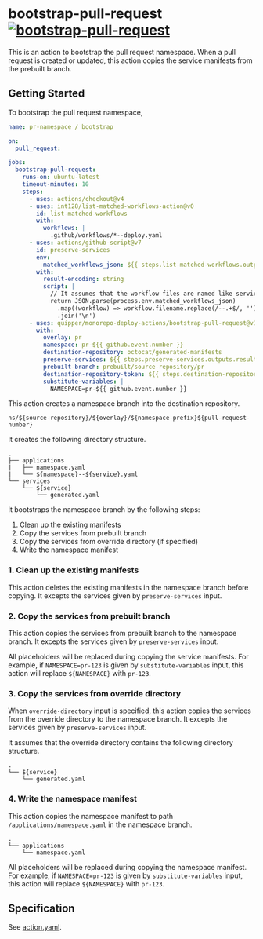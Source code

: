 # bootstrap-pull-request [![bootstrap-pull-request](https://github.com/quipper/monorepo-deploy-actions/actions/workflows/bootstrap-pull-request.yaml/badge.svg)](https://github.com/quipper/monorepo-deploy-actions/actions/workflows/bootstrap-pull-request.yaml)

This is an action to bootstrap the pull request namespace.
When a pull request is created or updated, this action copies the service manifests from the prebuilt branch.

## Getting Started

To bootstrap the pull request namespace,

```yaml
name: pr-namespace / bootstrap

on:
  pull_request:

jobs:
  bootstrap-pull-request:
    runs-on: ubuntu-latest
    timeout-minutes: 10
    steps:
      - uses: actions/checkout@v4
      - uses: int128/list-matched-workflows-action@v0
        id: list-matched-workflows
        with:
          workflows: |
            .github/workflows/*--deploy.yaml
      - uses: actions/github-script@v7
        id: preserve-services
        env:
          matched_workflows_json: ${{ steps.list-matched-workflows.outputs.matched-workflows-json }}
        with:
          result-encoding: string
          script: |
            // It assumes that the workflow files are named like service--deploy.yaml
            return JSON.parse(process.env.matched_workflows_json)
              .map((workflow) => workflow.filename.replace(/--.+$/, ''))
              .join('\n')
      - uses: quipper/monorepo-deploy-actions/bootstrap-pull-request@v1
        with:
          overlay: pr
          namespace: pr-${{ github.event.number }}
          destination-repository: octocat/generated-manifests
          preserve-services: ${{ steps.preserve-services.outputs.result }}
          prebuilt-branch: prebuilt/source-repository/pr
          destination-repository-token: ${{ steps.destination-repository-github-app.outputs.token }}
          substitute-variables: |
            NAMESPACE=pr-${{ github.event.number }}
```

This action creates a namespace branch into the destination repository.

```
ns/${source-repository}/${overlay}/${namespace-prefix}${pull-request-number}
```

It creates the following directory structure.

```
.
├── applications
|   ├── namespace.yaml
|   └── ${namespace}--${service}.yaml
└── services
    └── ${service}
        └── generated.yaml
```

It bootstraps the namespace branch by the following steps:

1. Clean up the existing manifests
2. Copy the services from prebuilt branch
3. Copy the services from override directory (if specified)
4. Write the namespace manifest

### 1. Clean up the existing manifests

This action deletes the existing manifests in the namespace branch before copying.
It excepts the services given by `preserve-services` input.

### 2. Copy the services from prebuilt branch

This action copies the services from prebuilt branch to the namespace branch.
It excepts the services given by `preserve-services` input.

All placeholders will be replaced during copying the service manifests.
For example, if `NAMESPACE=pr-123` is given by `substitute-variables` input,
this action will replace `${NAMESPACE}` with `pr-123`.

### 3. Copy the services from override directory

When `override-directory` input is specified, this action copies the services from the override directory to the namespace branch.
It excepts the services given by `preserve-services` input.

It assumes that the override directory contains the following directory structure.

```
.
└── ${service}
    └── generated.yaml
```

### 4. Write the namespace manifest

This action copies the namespace manifest to path `/applications/namespace.yaml` in the namespace branch.

```
.
└── applications
    └── namespace.yaml
```

All placeholders will be replaced during copying the namespace manifest.
For example, if `NAMESPACE=pr-123` is given by `substitute-variables` input,
this action will replace `${NAMESPACE}` with `pr-123`.

## Specification

See [action.yaml](action.yaml).
